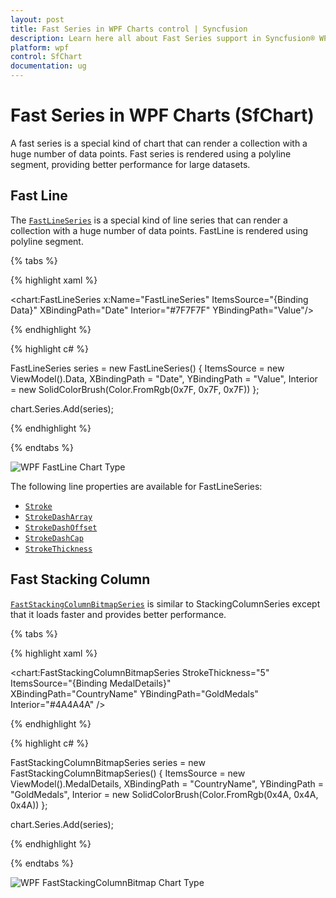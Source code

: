 ```yaml
---
layout: post
title: Fast Series in WPF Charts control | Syncfusion
description: Learn here all about Fast Series support in Syncfusion® WPF Charts (SfChart) control, its elements and more details.
platform: wpf
control: SfChart
documentation: ug
---
```


# Fast Series in WPF Charts (SfChart)

A fast series is a special kind of chart that can render a collection with a huge number of data points. Fast series is rendered using a polyline segment, providing better performance for large datasets.

## Fast Line

The [`FastLineSeries`](https://help.syncfusion.com/cr/wpf/Syncfusion.UI.Xaml.Charts.FastLineSeries.html?tabs=tabid-1) is a special kind of line series that can render a collection with a huge number of data points. FastLine is rendered using polyline segment. 

{% tabs %}

{% highlight xaml %}

<chart:FastLineSeries x:Name="FastLineSeries" 
                      ItemsSource="{Binding Data}"
                      XBindingPath="Date" 
                      Interior="#7F7F7F"
                      YBindingPath="Value"/>

{% endhighlight %}

{% highlight c# %}

FastLineSeries series = new FastLineSeries()
{
    ItemsSource = new ViewModel().Data,
    XBindingPath = "Date",
    YBindingPath = "Value",
    Interior = new SolidColorBrush(Color.FromRgb(0x7F, 0x7F, 0x7F))
};

chart.Series.Add(series);

{% endhighlight %}

{% endtabs %}

![WPF FastLine Chart Type](FastChart_Images/wpf-fastline-chart-type.png)

The following line properties are available for FastLineSeries:

* [`Stroke`](https://help.syncfusion.com/cr/wpf/Syncfusion.UI.Xaml.Charts.ChartSeries.html#Syncfusion_UI_Xaml_Charts_ChartSeries_Stroke)
* [`StrokeDashArray`](https://help.syncfusion.com/cr/wpf/Syncfusion.UI.Xaml.Charts.FastLineSeries.html#Syncfusion_UI_Xaml_Charts_FastLineSeries_StrokeDashArray)
* [`StrokeDashOffset`](https://help.syncfusion.com/cr/wpf/Syncfusion.UI.Xaml.Charts.FastLineSeries.html#Syncfusion_UI_Xaml_Charts_FastLineSeries_StrokeDashOffset)
* [`StrokeDashCap`](https://help.syncfusion.com/cr/wpf/Syncfusion.UI.Xaml.Charts.FastLineSeries.html#Syncfusion_UI_Xaml_Charts_FastLineSeries_StrokeDashCap)
* [`StrokeThickness`](https://help.syncfusion.com/cr/wpf/Syncfusion.UI.Xaml.Charts.ChartSeries.html#Syncfusion_UI_Xaml_Charts_ChartSeries_StrokeThickness)

## Fast Stacking Column

[`FastStackingColumnBitmapSeries`](https://help.syncfusion.com/cr/wpf/Syncfusion.UI.Xaml.Charts.FastStackingColumnBitmapSeries.html) is similar to StackingColumnSeries except that it loads faster and provides better performance. 

{% tabs %}

{% highlight xaml %}

<chart:FastStackingColumnBitmapSeries StrokeThickness="5"
                                     ItemsSource="{Binding MedalDetails}"       
                                     XBindingPath="CountryName" 
                                     YBindingPath="GoldMedals"  
                                     Interior="#4A4A4A" />

{% endhighlight %}

{% highlight c# %}

FastStackingColumnBitmapSeries series = new FastStackingColumnBitmapSeries()
{
    ItemsSource = new ViewModel().MedalDetails,
    XBindingPath = "CountryName",
    YBindingPath = "GoldMedals",
    Interior = new SolidColorBrush(Color.FromRgb(0x4A, 0x4A, 0x4A))
};

chart.Series.Add(series);

{% endhighlight %}

{% endtabs %}

![WPF FastStackingColumnBitmap Chart Type](FastChart_Images/wpf-faststackingcolumnbitmap-chart-type.png)